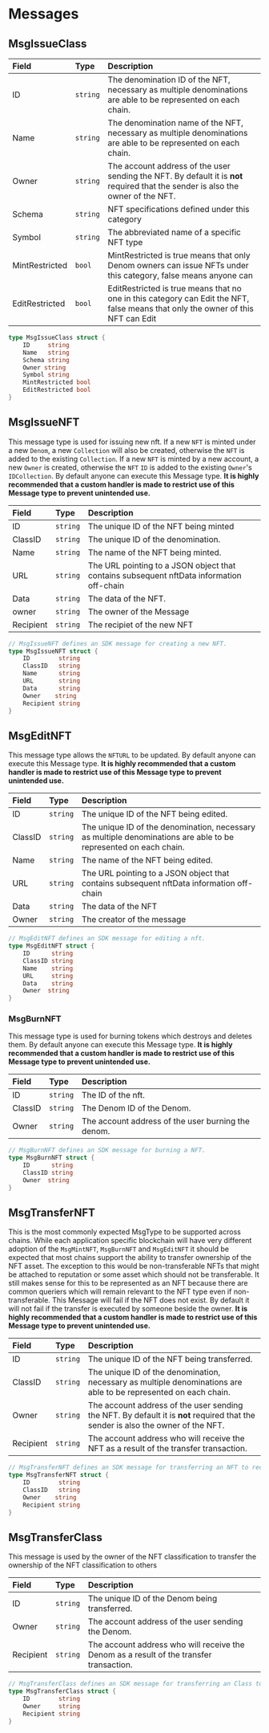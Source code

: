 <!--
order: 2
-->

# Messages

## MsgIssueClass

| **Field** | **Type** | **Description**                                                                                                                  |
| :-------- | :------- | :------------------------------------------------------------------------------------------------------------------------------- |
| ID      | `string`     | The denomination ID of the NFT, necessary as multiple denominations are able to be represented on each chain.                    |
| Name      | `string` | The denomination name of the NFT, necessary as multiple denominations are able to be represented on each chain.                  |
| Owner    | `string` | The account address of the user sending the NFT. By default it is __not__ required that the sender is also the owner of the NFT. |
| Schema    | `string` | NFT specifications defined under this category                                                                                   |
| Symbol    | `string` | The abbreviated name of a specific NFT type                                                                                 |
| MintRestricted    | `bool` | MintRestricted is true means that only Denom owners can issue NFTs under this category, false means anyone can         |                                                                        |
| EditRestricted    | `bool` | EditRestricted is true means that no one in this category can Edit the NFT, false means that only the owner of this NFT can Edit   |                                                                             |

```go
type MsgIssueClass struct {
    ID     string
    Name   string
    Schema string
    Owner string
    Symbol string
    MintRestricted bool
    EditRestricted bool
}
```

## MsgIssueNFT

This message type is used for issuing new nft. If a new `NFT` is minted under a new `Denom`, a new `Collection` will also be created, otherwise the `NFT` is added to the existing `Collection`. If a new `NFT` is minted by a new account, a new `Owner` is created, otherwise the `NFT` `ID` is added to the existing `Owner`'s `IDCollection`. By default anyone can execute this Message type. **It is highly recommended that a custom handler is made to restrict use of this Message type to prevent unintended use.**

| **Field** | **Type** | **Description**                                                                            |
| :-------- | :------- | :----------------------------------------------------------------------------------------- |
| ID        | `string` | The unique ID of the NFT being minted                                                      |
| ClassID   | `string` | The unique ID of the denomination.                                                         |
| Name      | `string` | The name of the NFT being minted.                                                          |
| URL       | `string` | The URL pointing to a JSON object that contains subsequent nftData information off-chain |
| Data      | `string` | The data of the NFT.                                                                       |
| owner    | `string` | The owner of the Message                                                                  |
| Recipient | `string` | The recipiet of the new NFT                                                                |

```go
// MsgIssueNFT defines an SDK message for creating a new NFT.
type MsgIssueNFT struct {
    ID        string
    ClassID   string
    Name      string
    URL       string
    Data      string
    Owner    string
    Recipient string
}
```


## MsgEditNFT

This message type allows the `NFTURL` to be updated. By default anyone can execute this Message type. **It is highly recommended that a custom handler is made to restrict use of this Message type to prevent unintended use.**

| **Field** | **Type** | **Description**                                                                                                  |
| :-------- | :------- | :--------------------------------------------------------------------------------------------------------------- |
| ID        | `string` | The unique ID of the NFT being edited.                                                                           |
| ClassID   | `string` | The unique ID of the denomination, necessary as multiple denominations are able to be represented on each chain. |
| Name      | `string` | The name of the NFT being edited.                                                                                |
| URL       | `string` | The URL pointing to a JSON object that contains subsequent nftData information off-chain                       |
| Data      | `string` | The data of the NFT                                                                                              |
| Owner    | `string` | The creator of the message                                                                                       |

```go
// MsgEditNFT defines an SDK message for editing a nft.
type MsgEditNFT struct {
    ID      string
    ClassID string
    Name    string
    URL     string
    Data    string
    Owner  string
}
```


### MsgBurnNFT

This message type is used for burning tokens which destroys and deletes them. By default anyone can execute this Message type. **It is highly recommended that a custom handler is made to restrict use of this Message type to prevent unintended use.**

| **Field** | **Type** | **Description**                                    |
| :-------- | :------- | :------------------------------------------------- |
| ID        | `string` | The ID of the nft.                                 |
| ClassID   | `string` | The Denom ID of the Denom.                         |
| Owner     | `string` | The account address of the user burning the denom. |

```go
// MsgBurnNFT defines an SDK message for burning a NFT.
type MsgBurnNFT struct {
    ID      string
    ClassID string
    Owner  string
}
```

## MsgTransferNFT

This is the most commonly expected MsgType to be supported across chains. While each application specific blockchain will have very different adoption of the `MsgMintNFT`, `MsgBurnNFT` and `MsgEditNFT` it should be expected that most chains support the ability to transfer ownership of the NFT asset. The exception to this would be non-transferable NFTs that might be attached to reputation or some asset which should not be transferable. It still makes sense for this to be represented as an NFT because there are common queriers which will remain relevant to the NFT type even if non-transferable. This Message will fail if the NFT does not exist. By default it will not fail if the transfer is executed by someone beside the owner. **It is highly recommended that a custom handler is made to restrict use of this Message type to prevent unintended use.**

| **Field** | **Type** | **Description**                                                                                                                  |
| :-------- | :------- | :------------------------------------------------------------------------------------------------------------------------------- |
| ID        | `string` | The unique ID of the NFT being transferred.                                                                                      |
| ClassID   | `string` | The unique ID of the denomination, necessary as multiple denominations are able to be represented on each chain.                 |
| Owner    | `string` | The account address of the user sending the NFT. By default it is __not__ required that the sender is also the owner of the NFT. |
| Recipient | `string` | The account address who will receive the NFT as a result of the transfer transaction.                                            |

```go
// MsgTransferNFT defines an SDK message for transferring an NFT to recipient.
type MsgTransferNFT struct {
    ID        string
    ClassID   string
    Owner    string
    Recipient string
}
```





## MsgTransferClass
This message is used by the owner of the NFT classification to transfer the ownership of the NFT classification to others

| **Field** | **Type** | **Description**                                                                                                                  |
| :-------- | :------- | :------------------------------------------------------------------------------------------------------------------------------- |
| ID        | `string` | The unique ID of the Denom being transferred.                                                                                      | 
| Owner     | `string` | The account address of the user sending the Denom. |
| Recipient | `string` | The account address who will receive the Denom as a result of the transfer transaction.                                            |

```go
// MsgTransferClass defines an SDK message for transferring an Class to recipient.
type MsgTransferClass struct {
    ID        string
    Owner     string
    Recipient string
}
```